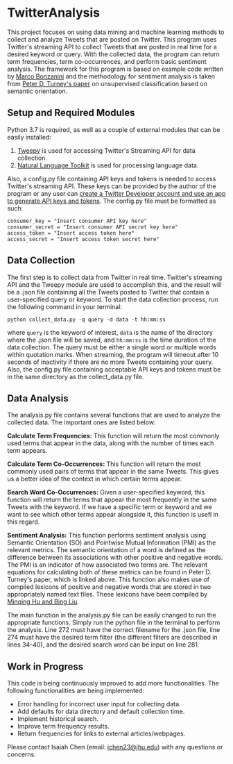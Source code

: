 # TwitterAnalysis
This project focuses on using data mining and machine learning methods to collect and analyze Tweets that are posted on Twitter. This program uses Twitter's streaming API to collect Tweets that are posted in real time for a desired keyword or query. With the collected data, the program can return term frequencies, term co-occurrences, and perform basic sentiment analysis. The framework for this program is based on example code written by [Marco Bonzanini](https://github.com/bonzanini) and the methodology for sentiment analysis is taken from [Peter D. Turney's paper](https://www.aclweb.org/anthology/P02-1053.pdf) on unsupervised classification based on semantic orientation.

## Setup and Required Modules
Python 3.7 is required, as well as a couple of external modules that can be easily installed:
1. [Tweepy](https://www.tweepy.org) is used for accessing Twitter's Streaming API for data collection.
2. [Natural Language Toolkit](https://www.nltk.org) is used for processing language data.

Also, a config.py file containing API keys and tokens is needed to access Twitter's streaming API. These keys can be provided by the author of the program or any user can [create a Twitter Developer account and use an app to generate API keys and tokens](https://developer.twitter.com/en.html). The config.py file must be formatted as such:
```
consumer_key = "Insert consumer API key here"
consumer_secret = "Insert consumer API secret key here"
access_token = "Insert access token here"
access_secret = "Insert access token secret here"
```

## Data Collection
The first step is to collect data from Twitter in real time. Twitter's streaming API and the Tweepy module are used to accomplish this, and the result will be a .json file containing all the Tweets posted to Twitter that contain a user-specified query or keyword. To start the data collection process, run the following command in your terminal:
```
python collect_data.py -q query -d data -t hh:mm:ss
```
where ```query``` is the keyword of interest, ```data``` is the name of the directory where the .json file will be saved, and ```hh:mm:ss``` is the time duration of the data collection. The query must be either a single word or multiple words within quotation marks. When streaming, the program will timeout after 10 seconds of inactivity if there are no more Tweets containing your query. Also, the config.py file containing acceptable API keys and tokens must be in the same directory as the collect_data.py file.

## Data Analysis
The analysis.py file contains several functions that are used to analyze the collected data. The important ones are listed below:

**Calculate Term Frequencies:** This function will return the most commonly used terms that appear in the data, along with the number of times each term appears.

**Calculate Term Co-Occurrences:** This function will return the most commonly used pairs of terms that appear in the same Tweets. This gives us a better idea of the context in which certain terms appear.

**Search Word Co-Occurrences:** Given a user-specified keyword, this function will return the terms that appear the most frequently in the same Tweets with the keyword. If we have a specific term or keyword and we want to see which other terms appear alongside it, this function is usefl in this regard.

**Sentiment Analysis:** This function performs sentiment analysis using Semantic Orientation (SO) and Pointwise Mutual Information (PMI) as the relevant metrics. The semantic orientation of a word is defined as the difference between its associations with other positive and negative words. The PMI is an indicator of how associated two terms are. The relevant equations for calculating both of these metrics can be found in Peter D. Turney's paper, which is linked above. This function also makes use of compiled lexicons of positive and negative words that are stored in two appropriately named text files. These lexicons have been compiled by [Minqing Hu and Bing Liu](https://www.cs.uic.edu/~liub/FBS/sentiment-analysis.html#lexicon).

The main function in the analysis.py file can be easily changed to run the appropriate functions. Simply run the python file in the terminal to perform the analysis. Line 272 must have the correct filename for the .json file, line 274 must have the desired term filter (the different filters are described in lines 34-40), and the desired search word can be input on line 281.

## Work in Progress
This code is being continuously improved to add more functionalities. The following functionalities are being implemented:
* Error handling for incorrect user input for collecting data.
* Add defaults for data directory and default collection time.
* Implement historical search.
* Improve term frequency results.
* Return frequencies for links to external articles/webpages.

Please contact Isaiah Chen (email: ichen23@jhu.edu) with any questions or concerns.

